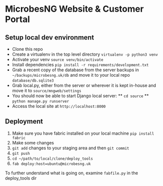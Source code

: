 MicrobesNG Website & Customer Portal
======================================

## Setup local dev environment

* Clone this repo
* Create a virtualenv in the top level directory `virtualenv -p python3 venv`
* Activate your venv `source venv/bin/activate`
* Install dependencies `pip install -r requirements/development.txt`
* Grab a recent copy of the database from the server backups in ``~/backups/microbesng.uk/db``
  and move it to your local repo `database/db.sqlite3`
* Grab local.py, either from the server or wherever it is kept in-house and move
  it to `source/mngweb/settings`
* You should now be able to start Django local server:
** `cd source`
** `python manage.py runserver`
* Access the local site at `http://localhost:8000`


## Deployment

1. Make sure you have fabric installed on your local machine `pip install fabric`
2. Make some changes
3. `git add` changes to your staging area and then `git commit`
3. `git push`
4. `cd ~/path/to/local/clone/deploy_tools`
5. `fab deploy:host=ubuntu@microbesng.uk`

To further understand what is going on, examine `fabfile.py` in the deploy_tools dir

